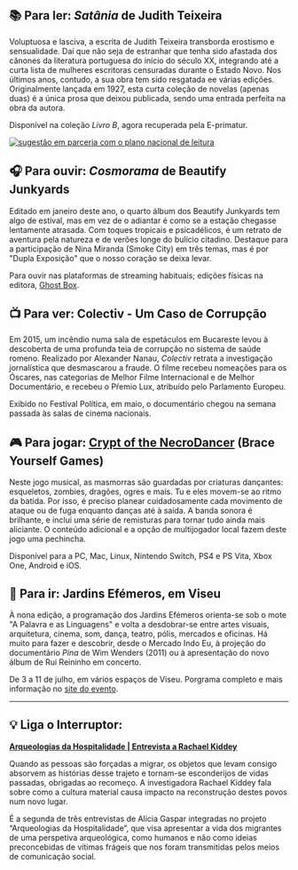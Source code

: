 ## 📚 Para ler: _Satânia_ de Judith Teixeira

Voluptuosa e lasciva, a escrita de Judith Teixeira transborda erostismo e sensualidade. Daí que não seja de estranhar que tenha sido afastada dos cânones da literatura portuguesa do início do século XX, integrando até a curta lista de mulheres escritoras censuradas durante o Estado Novo. Nos últimos anos, contudo, a sua obra tem sido resgatada ee várias edições. Originalmente lançada em 1927, esta curta coleção de novelas (apenas duas) é a única prosa que deixou publicada, sendo uma entrada perfeita na obra da autora.

Disponível na coleção _Livro B_, agora recuperada pela E-primatur.

[![sugestão em parceria com o plano nacional de leitura](https://buttondown.s3.amazonaws.com/images/8818cde2-d8d5-4843-8b7a-0405cf8454ad.png)](https://pnl2027.gov.pt/np4/home)

## 🎧 Para ouvir: _Cosmorama_ de Beautify Junkyards

Editado em janeiro deste ano, o quarto álbum dos Beautify Junkyards tem algo de estival, mas em vez de o adiantar é como se a estação chegasse lentamente atrasada. Com toques tropicais e psicadélicos, é um retrato de aventura pela natureza e de verões longe do bulício citadino. Destaque para a participação de Nina Miranda (Smoke City) em três temas, mas é por "Dupla Exposição" que o nosso coração se deixa levar.

Para ouvir nas plataformas de streaming habituais; edições físicas na editora, [Ghost Box](https://ghostbox.greedbag.com/buy/cosmorama-0/).

## 📺 Para ver: Colectiv - Um Caso de Corrupção

Em 2015, um incêndio numa sala de espetáculos em Bucareste levou à descoberta de uma profunda teia de corrupção no sistema de saúde romeno. Realizado por Alexander Nanau, _Colectiv_ retrata a investigação jornalística que desmascarou a fraude. O filme recebeu nomeações para os Óscares, nas categorias de Melhor Filme Internacional e de Melhor Documentário, e recebeu o Pŕemio Lux, atribuído pelo Parlamento Europeu.

Exibido no Festival Política, em maio, o documentário chegou na semana passada às salas de cinema nacionais. 

## 🎮 Para jogar: [Crypt of the NecroDancer](https://braceyourselfgames.com/crypt-of-the-necrodancer/) (Brace Yourself Games)

Neste jogo musical, as masmorras são guardadas por criaturas dançantes: esqueletos, zombies, dragões, ogres e mais. Tu e eles movem-se ao ritmo da batida. Por isso, é preciso planear cuidadosamente cada movimento de ataque ou de fuga enquanto danças até à saída. A banda sonora é brilhante, e inclui uma série de remisturas para tornar tudo ainda mais aliciante. O conteúdo adicional e a opção de multijogador local fazem deste jogo uma pechincha.

Disponível para a PC, Mac, Linux, Nintendo Switch, PS4 e PS Vita, Xbox One, Android e iOS.


## 🎡 Para ir: Jardins Efémeros, em Viseu

À nona edição, a programação dos Jardins Efémeros orienta-se sob o mote "A Palavra e as Linguagens" e volta a desdobrar-se entre artes visuais, arquitetura, cinema, som, dança, teatro, pólis, mercados e oficinas. Há muito para fazer e descobrir, desde o Mercado Indo Eu, à projeção do documentário _Pina_ de Wim Wenders (2011) ou à apresentação do novo álbum de Rui Reininho em concerto. 

De 3 a 11 de julho, em vários espaços de Viseu. Porgrama completo e mais informação no [site do evento](https://jardinsefemeros.pt/pt/).


---

## 💡 Liga o Interruptor:

**[Arqueologias da Hospitalidade | Entrevista a Rachael Kiddey](https://interruptor.pt/artigos/arqueologias-da-hospitalidade--entrevista-a-rachael)**

Quando as pessoas são forçadas a migrar, os objetos que levam consigo absorvem as histórias desse trajeto e tornam-se esconderijos de vidas passadas, obrigadas ao recomeço. A investigadora Rachael Kiddey fala sobre como a cultura material causa impacto na reconstrução destes povos num novo lugar.

É a segunda de três entrevistas de Alícia Gaspar integradas no projeto “Arqueologias da Hospitalidade”, que visa apresentar a vida dos migrantes de uma perspetiva arqueológica, como humanos e não como ideias preconcebidas de vítimas frágeis que nos foram transmitidas pelos meios de comunicação social.